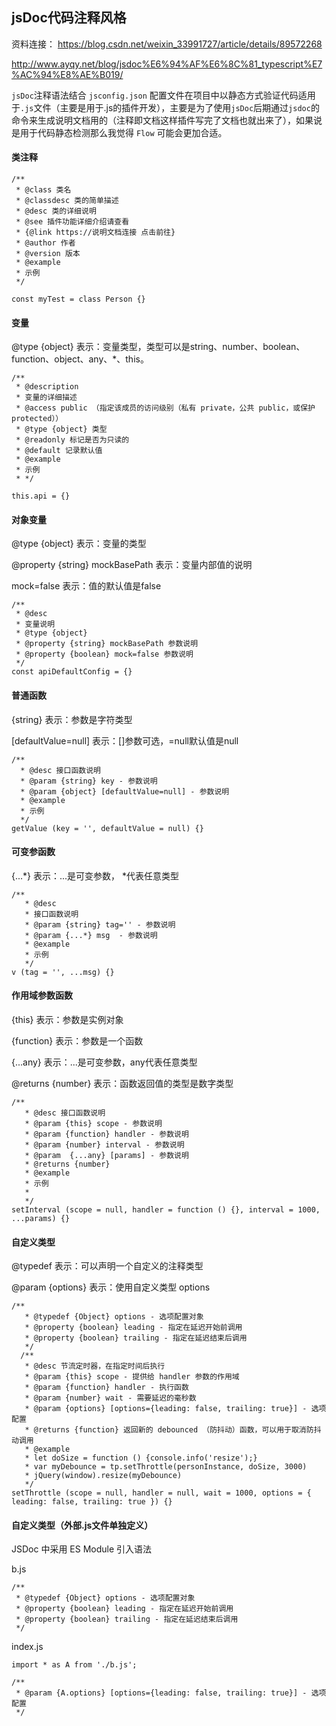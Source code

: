 ## jsDoc代码注释风格

资料连接：
https://blog.csdn.net/weixin_33991727/article/details/89572268
	
http://www.ayqy.net/blog/jsdoc%E6%94%AF%E6%8C%81_typescript%E7%AC%94%E8%AE%B019/

`jsDoc`注释语法结合 `jsconfig.json` 配置文件在项目中以静态方式验证代码适用于`.js`文件（主要是用于.js的插件开发），主要是为了使用`jsDoc`后期通过`jsdoc`的命令来生成说明文档用的（注释即文档这样插件写完了文档也就出来了），如果说是用于代码静态检测那么我觉得 `Flow` 可能会更加合适。

#### 类注释


```
/**
 * @class 类名
 * @classdesc 类的简单描述
 * @desc 类的详细说明
 * @see 插件功能详细介绍请查看
 * {@link https://说明文档连接 点击前往}
 * @author 作者
 * @version 版本
 * @example
 * 示例
 */

const myTest = class Person {}

```

#### 变量

@type {object} 表示：变量类型，类型可以是string、number、boolean、function、object、any、*、this。

```
/**
 * @description
 * 变量的详细描述
 * @access public （指定该成员的访问级别（私有 private，公共 public，或保护 protected））
 * @type {object} 类型
 * @readonly 标记是否为只读的
 * @default 记录默认值
 * @example
 * 示例
 * */

this.api = {}
```

#### 对象变量

@type {object} 表示：变量的类型

@property {string} mockBasePath 表示：变量内部值的说明

mock=false 表示：值的默认值是false
```
/**
 * @desc
 * 变量说明
 * @type {object}
 * @property {string} mockBasePath 参数说明
 * @property {boolean} mock=false 参数说明
 */
const apiDefaultConfig = {}
```

#### 普通函数

{string} 表示：参数是字符类型

[defaultValue=null] 表示：[]参数可选，=null默认值是null
```
/**
  * @desc 接口函数说明
  * @param {string} key - 参数说明
  * @param {object} [defaultValue=null] - 参数说明
  * @example
  * 示例
  */
getValue (key = '', defaultValue = null) {}
```

#### 可变参函数

{...*} 表示：...是可变参数， *代表任意类型

```
/**
   * @desc
   * 接口函数说明
   * @param {string} tag='' - 参数说明
   * @param {...*} msg  - 参数说明
   * @example
   * 示例
   */
v (tag = '', ...msg) {}
```

#### 作用域参数函数

{this} 表示：参数是实例对象

{function} 表示：参数是一个函数

{...any} 表示：...是可变参数，any代表任意类型

@returns {number} 表示：函数返回值的类型是数字类型

```
/**
   * @desc 接口函数说明
   * @param {this} scope - 参数说明
   * @param {function} handler - 参数说明
   * @param {number} interval - 参数说明
   * @param  {...any} [params] - 参数说明
   * @returns {number}
   * @example
   * 示例
   *
   */
setInterval (scope = null, handler = function () {}, interval = 1000, ...params) {}
```


#### 自定义类型

@typedef 表示：可以声明一个自定义的注释类型

@param {options} 表示：使用自定义类型 options
```
/**
   * @typedef {Object} options - 选项配置对象
   * @property {boolean} leading - 指定在延迟开始前调用
   * @property {boolean} trailing - 指定在延迟结束后调用
   */
  /**
   * @desc 节流定时器，在指定时间后执行
   * @param {this} scope - 提供给 handler 参数的作用域
   * @param {function} handler - 执行函数
   * @param {number} wait - 需要延迟的毫秒数
   * @param {options} [options={leading: false, trailing: true}] - 选项配置
   * @returns {function} 返回新的 debounced （防抖动）函数，可以用于取消防抖动调用
   * @example
   * let doSize = function () {console.info('resize');}
   * var myDebounce = tp.setThrottle(personInstance, doSize, 3000)
   * jQuery(window).resize(myDebounce)
   */
setThrottle (scope = null, handler = null, wait = 1000, options = { leading: false, trailing: true }) {}   

```

#### 自定义类型（外部.js文件单独定义）

JSDoc 中采用 ES Module 引入语法

b.js
```
/**
 * @typedef {Object} options - 选项配置对象
 * @property {boolean} leading - 指定在延迟开始前调用
 * @property {boolean} trailing - 指定在延迟结束后调用
 */
```

index.js

```
import * as A from './b.js';

/**
 * @param {A.options} [options={leading: false, trailing: true}] - 选项配置
 */

```
